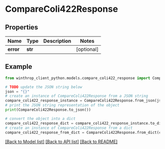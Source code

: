 # CompareColi422Response


## Properties

Name | Type | Description | Notes
------------ | ------------- | ------------- | -------------
**error** | **str** |  | [optional] 

## Example

```python
from winthrop_client_python.models.compare_coli422_response import CompareColi422Response

# TODO update the JSON string below
json = "{}"
# create an instance of CompareColi422Response from a JSON string
compare_coli422_response_instance = CompareColi422Response.from_json(json)
# print the JSON string representation of the object
print(CompareColi422Response.to_json())

# convert the object into a dict
compare_coli422_response_dict = compare_coli422_response_instance.to_dict()
# create an instance of CompareColi422Response from a dict
compare_coli422_response_from_dict = CompareColi422Response.from_dict(compare_coli422_response_dict)
```
[[Back to Model list]](../README.md#documentation-for-models) [[Back to API list]](../README.md#documentation-for-api-endpoints) [[Back to README]](../README.md)


